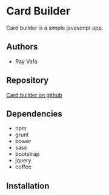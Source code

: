 Card Builder
=======
Card builder is a simple javascript app.

Authors
-------
* Ray Vafa

Repository
-------
[Card builder on github](https://github.com/rayvafa/Card-Builder)


Dependencies
------------
* npm
* grunt
* bower
* sass
* bootstrap
* jquery
* coffee

Installation
------------
